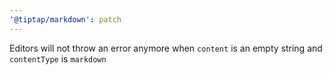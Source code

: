 ```yaml
---
'@tiptap/markdown': patch
---
```


Editors will not throw an error anymore when `content` is an empty string and `contentType` is `markdown`
